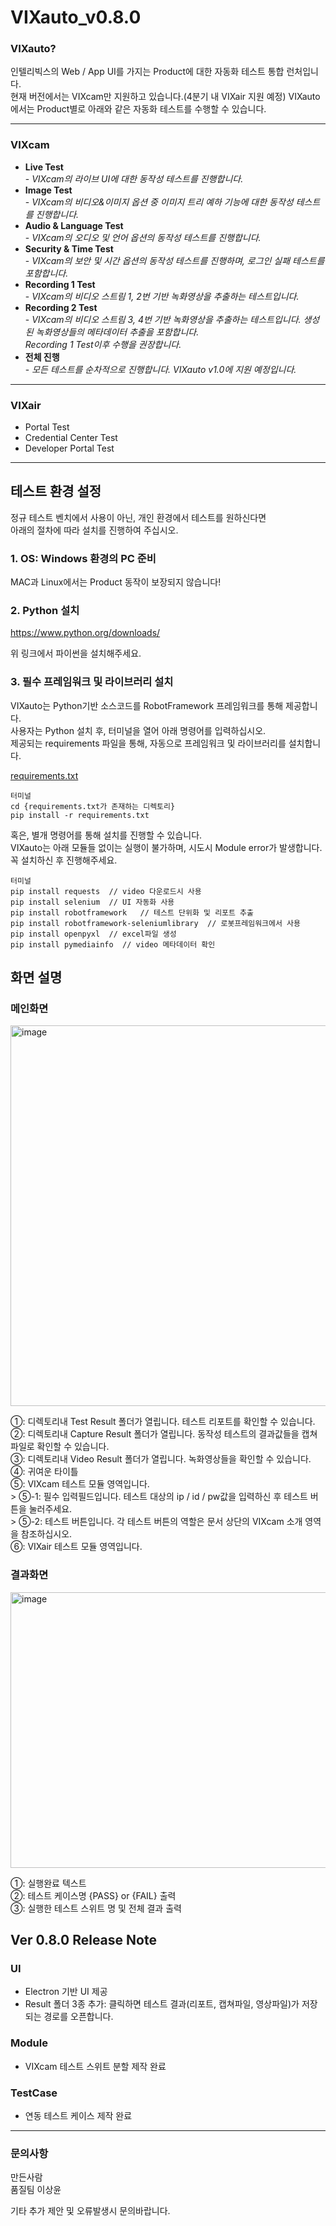 # VIXauto_v0.8.0
### VIXauto?  
인텔리빅스의 Web / App UI를 가지는 Product에 대한 자동화 테스트 통합 런처입니다.         
현재 버전에서는 VIXcam만 지원하고 있습니다.(4분기 내 VIXair 지원 예정) 
VIXauto에서는 Product별로 아래와 같은 자동화 테스트를 수행할 수 있습니다.   
*****
### VIXcam
- __Live Test__   
       - *VIXcam의 라이브 UI에 대한 동작성 테스트를 진행합니다.*
- __Image Test__   
       -  *VIXcam의 비디오&이미지 옵션 중 이미지 트리 예하 기능에 대한 동작성 테스트를 진행합니다.*
- __Audio & Language Test__   
       -  *VIXcam의 오디오 및 언어 옵션의 동작성 테스트를 진행합니다.*
- __Security & Time Test__   
       -  *VIXcam의 보안 및 시간 옵션의 동작성 테스트를 진행하며, 로그인 실패 테스트를 포함합니다.*
- __Recording 1 Test__   
       -  *VIXcam의 비디오 스트림 1, 2번 기반 녹화영상을 추출하는 테스트입니다.*
- __Recording 2 Test__   
       -   *VIXcam의 비디오 스트림 3, 4번 기반 녹화영상을 추출하는 테스트입니다. 생성된 녹화영상들의 메타데이터 추출을 포함합니다.   
Recording 1 Test이후 수행을 권장합니다.*
- __전체 진행__   
       -   *모든 테스트를 순차적으로 진행합니다. VIXauto v1.0에 지원 예정입니다.*
*****
### VIXair
- Portal Test
- Credential Center Test
- Developer Portal Test
*****

## 테스트 환경 설정   

   정규 테스트 벤치에서 사용이 아닌, 개인 환경에서 테스트를 원하신다면   
   아래의 절차에 따라 설치를 진행하여 주십시오.   

### 1. OS: Windows 환경의 PC 준비
MAC과 Linux에서는 Product 동작이 보장되지 않습니다!

      
### 2. Python 설치 
https://www.python.org/downloads/   
   
   
위 링크에서 파이썬을 설치해주세요.

### 3. 필수 프레임워크 및 라이브러리 설치
VIXauto는 Python기반 소스코드를 RobotFramework 프레임워크를 통해 제공합니다.      
사용자는 Python 설치 후, 터미널을 열어 아래 명령어를 입력하십시오.   
제공되는 requirements 파일을 통해, 자동으로 프레임워크 및 라이브러리를 설치합니다.   

   
[requirements.txt](https://github.com/user-attachments/files/21526530/requirements.txt)

```
터미널
cd {requirements.txt가 존재하는 디렉토리}
pip install -r requirements.txt   
```
      
혹은, 별개 명령어를 통해 설치를 진행할 수 있습니다.      
VIXauto는 아래 모듈들 없이는 실행이 불가하며, 시도시 Module error가 발생합니다. 꼭 설치하신 후 진행해주세요.

```
터미널
pip install requests  // video 다운로드시 사용
pip install selenium  // UI 자동화 사용
pip install robotframework   // 테스트 단위화 및 리포트 추출
pip install robotframework-seleniumlibrary  // 로봇프레임워크에서 사용
pip install openpyxl  // excel파일 생성
pip install pymediainfo  // video 메타데이터 확인
```

## 화면 설명   
### 메인화면   
   <img width="740" height="609" alt="image" src="https://github.com/user-attachments/assets/e66f6dee-a414-4190-9930-20abdf57f8e2" />

①: 디렉토리내 Test Result 폴더가 열립니다. 테스트 리포트를 확인할 수 있습니다.   
②: 디렉토리내 Capture Result 폴더가 열립니다. 동작성 테스트의 결과값들을 캡쳐파일로 확인할 수 있습니다.   
③: 디렉토리내 Video Result 폴더가 열립니다. 녹화영상들을 확인할 수 있습니다.   
④: 귀여운 타이틀   
⑤: VIXcam 테스트 모듈 영역입니다.   
    > ⑤-1: 필수 입력필드입니다. 테스트 대상의 ip / id / pw값을 입력하신 후 테스트 버튼을 눌러주세요.   
    > ⑤-2: 테스트 버튼입니다. 각 테스트 버튼의 역할은 문서 상단의 VIXcam 소개 영역을 참조하십시오.   
⑥: VIXair 테스트 모듈 영역입니다.   

### 결과화면   
   <img width="587" height="441" alt="image" src="https://github.com/user-attachments/assets/b2a9916b-cc10-4ba2-b835-1d4438fd3667" />


①: 실행완료 텍스트   
②: 테스트 케이스명  {PASS} or {FAIL} 출력   
③: 실행한 테스트 스위트 명 및 전체 결과 출력   



## Ver 0.8.0 Release Note
### UI
- Electron 기반 UI 제공   
- Result 폴더 3종 추가: 클릭하면 테스트 결과(리포트, 캡쳐파일, 영상파일)가 저장되는 경로를 오픈합니다.

### Module   
- VIXcam 테스트 스위트 분할 제작 완료



### TestCase   
- 연동 테스트 케이스 제작 완료



*****

### 문의사항
만든사람   
품질팀 이상윤   

   기타 추가 제안 및 오류발생시 문의바랍니다.


